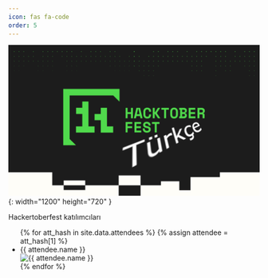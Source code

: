 ```yaml
---
icon: fas fa-code
order: 5
---
```


![Hacktoberfest Türkçe](/img/hacktoberfestBanner.png){: width="1200" height="720" }

Hackertoberfest katılımcıları

<ul id="ulattendeelist">
{% for att_hash in site.data.attendees %}
    {% assign attendee = att_hash[1] %}
    <li>
        {{ attendee.name }} <br/>  
        <img src="https://gravatar.com/avatar/?d=robohash" width="80" height="80" data-username="{{ attendee.username }}" data-domain="{{ attendee.domain }}" alt="{{ attendee.name }}"/>
    </li>
{% endfor %}
</ul>

<script defer>
function hash(string) {
  const utf8 = new TextEncoder().encode(string);
  return crypto.subtle.digest('SHA-256', utf8).then((hashBuffer) => {
    const hashArray = Array.from(new Uint8Array(hashBuffer));
    const hashHex = hashArray
      .map((bytes) => bytes.toString(16).padStart(2, '0'))
      .join('');
    return hashHex;
  });
}

document.addEventListener('DOMContentLoaded', function () {
  const imgTags = document.querySelectorAll('#ulattendeelist img');

  imgTags.forEach((img) => {
    const email = img.dataset.username + '@' + img.dataset.domain;

    hash(email).then((hex) => img.src = "https://gravatar.com/avatar/"+hex+"?d=robohash");
  });
});
</script>